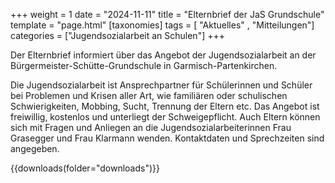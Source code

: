 +++
weight = 1
date = "2024-11-11"
title = "Elternbrief der JaS Grundschule"
template = "page.html"
[taxonomies]
tags = [ "Aktuelles" , "Mitteilungen"]
categories = ["Jugendsozialarbeit an Schulen"]
+++

Der Elternbrief informiert über das Angebot der Jugendsozialarbeit an der Bürgermeister-Schütte-Grundschule in Garmisch-Partenkirchen.

<!-- more -->

Die Jugendsozialarbeit ist Ansprechpartner für Schülerinnen und Schüler bei Problemen und Krisen aller Art, wie familiären oder schulischen Schwierigkeiten, Mobbing, Sucht, Trennung der Eltern etc. Das Angebot ist freiwillig, kostenlos und unterliegt der Schweigepflicht. Auch Eltern können sich mit Fragen und Anliegen an die Jugendsozialarbeiterinnen Frau Grasegger und Frau Klarmann wenden. Kontaktdaten und Sprechzeiten sind angegeben.



{{downloads(folder="downloads")}}
